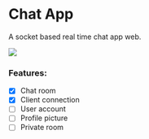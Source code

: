 # Chat App

A socket based real time chat app web.

![ ](https://media.giphy.com/media/kHrmAopxjIh4sH290g/giphy.gif)

### Features:
- [x] Chat room
- [x] Client connection
- [ ] User account
- [ ] Profile picture
- [ ] Private room
